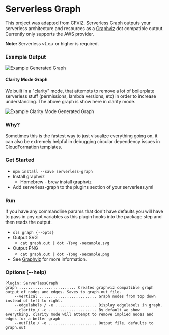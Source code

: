 # Serverless Graph

This project was adapted from [CFVIZ](https://github.com/benbc/cloud-formation-viz/blob/master/cfviz). Serverless Graph outputs your serverless architecture and resources as a [Graphviz](http://www.graphviz.org/) dot compatible output. Currently only supports the AWS provider.

**Note:** Serverless *v1.x.x* or higher is required.

### Example Output

![Example Generated Graph](https://user-images.githubusercontent.com/1689118/27201203-d700053a-51ea-11e7-8aae-91de39820e41.png)

#### Clarity Mode Graph

We built in a "clarity" mode, that attempts to remove a lot of boilerplate serverless stuff (permissions, lambda versions, etc) in order to increase understanding. The above graph is show here in clarity mode.

![Example Clarity Mode Generated Graph](https://user-images.githubusercontent.com/1689118/27201314-394b0226-51eb-11e7-9595-0577107fb4a0.png)

### Why?

Sometimes this is the fastest way to just visualize everything going on, it can also be extremely helpful in debugging circular dependency issues in CloudFormation templates.

### Get Started
* `npm install --save serverless-graph`
* Install graphviz
  * Homebrew - brew install graphviz
* Add serverless-graph to the plugins section of your serverless.yml

### Run
If you have any commandline params that don't have defaults you will have to pass in any opt variables as this plugin hooks into the package step and then reads the output.
* `sls graph {--opts}`
* Output SVG
  * `cat graph.out | dot -Tsvg -oexample.svg`
* Output PNG
  * `cat graph.out | dot -Tpng -oexample.png`
* See [Graphviz](http://www.graphviz.org/pdf/dot.1.pdf) for more information.

### Options (--help)

```
Plugin: ServerlessGraph
graph ......................... Creates graphviz compatible graph output of nodes and edges. Saves to graph.out file.
    --vertical ......................... Graph nodes from top down instead of left to right.
    --edgelabels / -e .................. Display edgelabels in graph.
    --clarity / -c ..................... By default we show everything, clarity mode will attempt to remove implied nodes and edges for a better graph
    --outFile / -o ..................... Output file, defaults to graph.out
```
